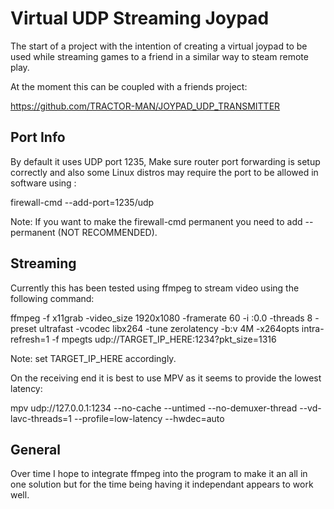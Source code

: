 # Virtual UDP Streaming Joypad

The start of a project with the intention of creating a virtual joypad to be used while streaming games to a friend in a similar way to steam remote play.

At the moment this can be coupled with a friends project:

https://github.com/TRACTOR-MAN/JOYPAD_UDP_TRANSMITTER


Port Info
---------
By default it uses UDP port 1235, Make sure router port forwarding is setup correctly and also some Linux distros may require the port to be allowed in software using :

firewall-cmd --add-port=1235/udp

Note: If you want to make the firewall-cmd permanent you need to add --permanent (NOT RECOMMENDED).

Streaming
---------
Currently this has been tested using ffmpeg to stream video using the following command:

ffmpeg -f x11grab -video_size 1920x1080 -framerate 60 -i :0.0 -threads 8 -preset ultrafast -vcodec libx264 -tune zerolatency -b:v 4M -x264opts intra-refresh=1 -f mpegts udp://TARGET_IP_HERE:1234?pkt_size=1316

Note: set TARGET_IP_HERE accordingly.

On the receiving end it is best to use MPV as it seems to provide the lowest latency:

mpv udp://127.0.0.1:1234 --no-cache --untimed --no-demuxer-thread --vd-lavc-threads=1 --profile=low-latency --hwdec=auto

General
-------
Over time I hope to integrate ffmpeg into the program to make it an all in one solution but for the time being having it independant appears to work well.